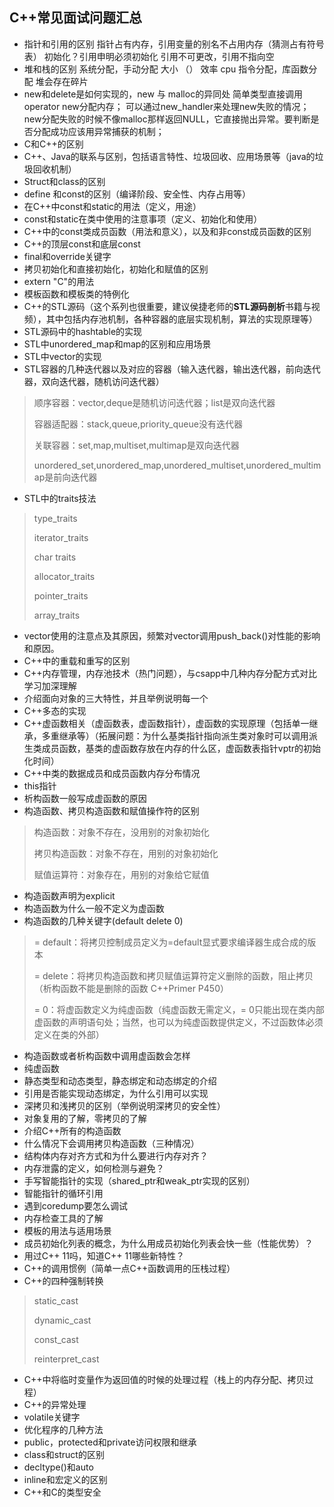## C++常见面试问题汇总

* 指针和引用的区别
  指针占有内存，引用变量的别名不占用内存（猜测占有符号表）
  初始化？引用申明必须初始化
  引用不可更改，引用不指向空
*  堆和栈的区别
   系统分配，手动分配
   大小 （）
   效率 cpu 指令分配，库函数分配 堆会存在碎片
* new和delete是如何实现的，new 与 malloc的异同处
  简单类型直接调用operator new分配内存；
  可以通过new_handler来处理new失败的情况；
   new分配失败的时候不像malloc那样返回NULL，它直接抛出异常。要判断是否分配成功应该用异常捕获的机制；
* C和C++的区别
*  C++、Java的联系与区别，包括语言特性、垃圾回收、应用场景等（java的垃圾回收机制）
*  Struct和class的区别
* define 和const的区别（编译阶段、安全性、内存占用等）
* 在C++中const和static的用法（定义，用途）
* const和static在类中使用的注意事项（定义、初始化和使用）
* C++中的const类成员函数（用法和意义），以及和非const成员函数的区别
* C++的顶层const和底层const
* final和override关键字
* 拷贝初始化和直接初始化，初始化和赋值的区别
* extern "C"的用法
* 模板函数和模板类的特例化
* C++的STL源码（这个系列也很重要，建议侯捷老师的**STL源码剖析**书籍与视频），其中包括内存池机制，各种容器的底层实现机制，算法的实现原理等）
* STL源码中的hashtable的实现
* STL中unordered_map和map的区别和应用场景
* STL中vector的实现
* STL容器的几种迭代器以及对应的容器（输入迭代器，输出迭代器，前向迭代器，双向迭代器，随机访问迭代器）
> 顺序容器：vector,deque是随机访问迭代器；list是双向迭代器
>
> 容器适配器：stack,queue,priority_queue没有迭代器
>
> 关联容器：set,map,multiset,multimap是双向迭代器
>
> unordered_set,unordered_map,unordered_multiset,unordered_multimap是前向迭代器
* STL中的traits技法
> type_traits
>
> iterator_traits
>
> char traits
>
> allocator_traits
>
> pointer_traits
>
> array_traits
* vector使用的注意点及其原因，频繁对vector调用push_back()对性能的影响和原因。
* C++中的重载和重写的区别
* C++内存管理，内存池技术（热门问题），与csapp中几种内存分配方式对比学习加深理解
* 介绍面向对象的三大特性，并且举例说明每一个
* C++多态的实现
* C++虚函数相关（虚函数表，虚函数指针），虚函数的实现原理（包括单一继承，多重继承等）（拓展问题：为什么基类指针指向派生类对象时可以调用派生类成员函数，基类的虚函数存放在内存的什么区，虚函数表指针vptr的初始化时间）
* C++中类的数据成员和成员函数内存分布情况
* this指针
* 析构函数一般写成虚函数的原因
* 构造函数、拷贝构造函数和赋值操作符的区别

> 构造函数：对象不存在，没用别的对象初始化
>
> 拷贝构造函数：对象不存在，用别的对象初始化
>
> 赋值运算符：对象存在，用别的对象给它赋值

* 构造函数声明为explicit
* 构造函数为什么一般不定义为虚函数
* 构造函数的几种关键字(default  delete   0)

> = default：将拷贝控制成员定义为=default显式要求编译器生成合成的版本
>
> = delete：将拷贝构造函数和拷贝赋值运算符定义删除的函数，阻止拷贝（析构函数不能是删除的函数 C++Primer P450）
>
> = 0：将虚函数定义为纯虚函数（纯虚函数无需定义，= 0只能出现在类内部虚函数的声明语句处；当然，也可以为纯虚函数提供定义，不过函数体必须定义在类的外部）

* 构造函数或者析构函数中调用虚函数会怎样
* 纯虚函数
* 静态类型和动态类型，静态绑定和动态绑定的介绍
* 引用是否能实现动态绑定，为什么引用可以实现
* 深拷贝和浅拷贝的区别（举例说明深拷贝的安全性）
* 对象复用的了解，零拷贝的了解
* 介绍C++所有的构造函数
* 什么情况下会调用拷贝构造函数（三种情况）
* 结构体内存对齐方式和为什么要进行内存对齐？
* 内存泄露的定义，如何检测与避免？
* 手写智能指针的实现（shared_ptr和weak_ptr实现的区别）
* 智能指针的循环引用
* 遇到coredump要怎么调试
* 内存检查工具的了解
* 模板的用法与适用场景
* 成员初始化列表的概念，为什么用成员初始化列表会快一些（性能优势）？
* 用过C++ 11吗，知道C++ 11哪些新特性？
* C++的调用惯例（简单一点C++函数调用的压栈过程）
* C++的四种强制转换

> static_cast
>
> dynamic_cast
>
> const_cast
>
> reinterpret_cast

* C++中将临时变量作为返回值的时候的处理过程（栈上的内存分配、拷贝过程）
*  C++的异常处理
* volatile关键字
* 优化程序的几种方法
* public，protected和private访问权限和继承
* class和struct的区别
* decltype()和auto
* inline和宏定义的区别
* C++和C的类型安全
